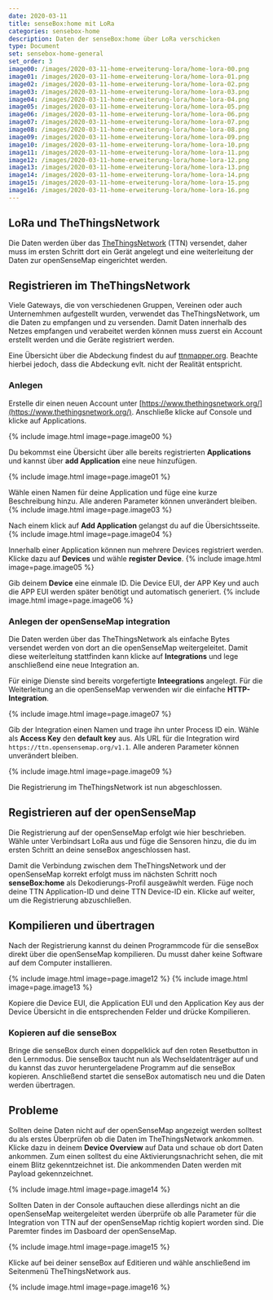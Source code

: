 ```yaml
---
date: 2020-03-11
title: senseBox:home mit LoRa
categories: sensebox-home
description: Daten der senseBox:home über LoRa verschicken
type: Document
set: sensebox-home-general
set_order: 3
image00: /images/2020-03-11-home-erweiterung-lora/home-lora-00.png
image01: /images/2020-03-11-home-erweiterung-lora/home-lora-01.png
image02: /images/2020-03-11-home-erweiterung-lora/home-lora-02.png
image03: /images/2020-03-11-home-erweiterung-lora/home-lora-03.png
image04: /images/2020-03-11-home-erweiterung-lora/home-lora-04.png
image05: /images/2020-03-11-home-erweiterung-lora/home-lora-05.png
image06: /images/2020-03-11-home-erweiterung-lora/home-lora-06.png
image07: /images/2020-03-11-home-erweiterung-lora/home-lora-07.png
image08: /images/2020-03-11-home-erweiterung-lora/home-lora-08.png
image09: /images/2020-03-11-home-erweiterung-lora/home-lora-09.png
image10: /images/2020-03-11-home-erweiterung-lora/home-lora-10.png
image11: /images/2020-03-11-home-erweiterung-lora/home-lora-11.png
image12: /images/2020-03-11-home-erweiterung-lora/home-lora-12.png
image13: /images/2020-03-11-home-erweiterung-lora/home-lora-13.png
image14: /images/2020-03-11-home-erweiterung-lora/home-lora-14.png
image15: /images/2020-03-11-home-erweiterung-lora/home-lora-15.png
image16: /images/2020-03-11-home-erweiterung-lora/home-lora-16.png
---
```


## LoRa und TheThingsNetwork

Die Daten werden über das [TheThingsNetwork](https://www.thethingsnetwork.org/) (TTN) versendet, daher muss im ersten Schritt dort ein Gerät angelegt und eine weiterleitung der Daten zur openSenseMap eingerichtet werden. 

## Registrieren im TheThingsNetwork

Viele Gateways, die von verschiedenen Gruppen, Vereinen oder auch Unternemhmen aufgestellt wurden, verwendet das TheThingsNetwork, um die Daten zu empfangen und zu versenden. Damit Daten innerhalb des Netzes empfangen und verabeitet werden können muss zuerst ein Account erstellt werden und die Geräte registriert werden.

Eine Übersicht über die Abdeckung findest du auf [ttnmapper.org](https://ttnmapper.org/). Beachte hierbei jedoch, dass die Abdeckung evlt. nicht der Realität entspricht.

### Anlegen

Erstelle dir einen neuen Account unter [https://www.thethingsnetwork.org/](https://www.thethingsnetwork.org/). Anschließe klicke auf Console und klicke auf Applications.

{% include image.html image=page.image00 %}

Du bekommst eine Übersicht über alle bereits registrierten **Applications** und kannst über **add Application** eine neue hinzufügen. 

{% include image.html image=page.image01 %}

Wähle einen Namen für deine Application und füge eine kurze Beschreibung hinzu. Alle anderen Parameter können unverändert bleiben.
{% include image.html image=page.image03 %}

Nach einem klick auf **Add Application** gelangst du auf die Übersichtsseite. 
{% include image.html image=page.image04 %}

Innerhalb einer Application können nun mehrere Devices registriert werden. Klicke dazu auf **Devices** und wähle **register Device**. 
{% include image.html image=page.image05 %}

Gib deinem **Device** eine einmale ID. Die Device EUI, der APP Key und auch die APP EUI werden später benötigt und automatisch generiert. 
{% include image.html image=page.image06 %}

### Anlegen der openSenseMap integration

Die Daten werden über das TheThingsNetwork als einfache Bytes versendet werden von dort an die openSenseMap weitergeleitet. Damit diese weiterleitung stattfinden kann klicke auf **Integrations** und lege anschließend eine neue Integration an. 

Für einige Dienste sind bereits vorgefertigte **Inteegrations** angelegt. Für die Weiterleitung an die openSenseMap verwenden wir die einfache **HTTP-Integration**. 

{% include image.html image=page.image07 %}

Gib der Integration einen Namen und trage ihn unter Process ID ein. Wähle als **Access Key** den __default key__ aus. Als URL für die Integration wird `https://ttn.opensensemap.org/v1.1`. Alle anderen Parameter können unverändert bleiben. 

{% include image.html image=page.image09 %}

Die Registrierung im TheThingsNetwork ist nun abgeschlossen. 


## Registrieren auf der openSenseMap

Die Registrierung auf der openSenseMap erfolgt wie hier beschrieben. Wähle unter Verbindsart LoRa aus und füge die Sensoren hinzu, die du im ersten Schritt an deine senseBox angeschlossen hast. 

Damit die Verbindung zwischen dem TheThingsNetwork und der openSenseMap korrekt erfolgt muss im nächsten Schritt noch **senseBox:home** als Dekodierungs-Profil ausgeäwhlt werden. Füge noch deine TTN Application-ID und deine TTN Device-ID ein. Klicke auf weiter, um die Registrierung abzuschließen.

## Kompilieren und übertragen

Nach der Registrierung kannst du deinen Programmcode für die senseBox direkt über die openSenseMap kompilieren. Du musst daher keine Software auf dem Computer installieren. 

{% include image.html image=page.image12 %}
{% include image.html image=page.image13 %}


Kopiere die Device EUI, die Application EUI und den Application Key aus der Device Übersicht in die entsprechenden Felder und drücke Kompilieren.

### Kopieren auf die senseBox

Bringe die senseBox durch einen doppelklick auf den roten Resetbutton in den Lernmodus. Die senseBox taucht nun als Wechseldatenträger auf und du kannst das zuvor heruntergeladene Programm auf die senseBox kopieren. Anschließend startet die senseBox automatisch neu und die Daten werden übertragen.

## Probleme

Sollten deine Daten nicht auf der openSenseMap angezeigt werden solltest du als erstes Überprüfen ob die Daten im TheThingsNetwork ankommen. Klicke dazu in deinem **Device Overview** auf Data und schaue ob dort Daten ankommen. Zum einen solltest du eine Aktivierungsnachricht sehen, die mit einem Blitz gekenntzeichnet ist. Die ankommenden Daten werden mit Payload gekennzeichnet.

{% include image.html image=page.image14 %}

Sollten Daten in der Console auftauchen diese allerdings nicht an die openSenseMap weitergeleitet werden überprüfe ob alle Parameter für die Integration von TTN auf der openSenseMap richtig kopiert worden sind. Die Paremter findes im Dasboard der openSenseMap.


{% include image.html image=page.image15 %}

Klicke auf bei deiner senseBox auf Editieren und wähle anschließend im Seitenmenü TheThingsNetwork aus. 

{% include image.html image=page.image16 %}

